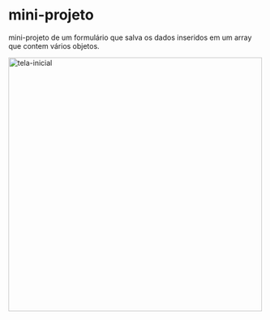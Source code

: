 # mini-projeto

mini-projeto de um formulário que salva os dados inseridos em um array que contem vários objetos.

<img src="https://github.com/lukebarbosa/mini-projeto/blob/main/img/tela%20inicial.png" alt="tela-inicial" width="500px">
